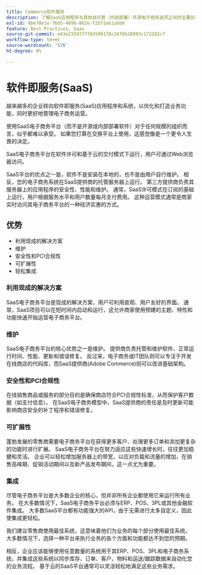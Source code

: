 ```yaml
---
title: Commerce软件服务
description: 了解SaaS应用程序与其他自托管（内部部署）开源电子商务选项之间的主要区别。
exl-id: 9be70e1e-76d5-4696-862e-f2b71eb1abb0
feature: Best Practices, Saas
source-git-commit: e83e2359377f03506178c28f8b30993c172282c7
workflow-type: tm+mt
source-wordcount: '576'
ht-degree: 0%

---
```


# 软件即服务(SaaS)

越来越多的企业转向软件即服务(SaaS)应用程序和系统，以优化和打造业务功能，同时更好地管理电子商务运营。

使用SaaS电子商务平台（而不是开源或内部部署软件）对于任何规模的组织而言，似乎都难以承受。 如果您打算在交换平台上使用，这感觉像是一个更令人生畏的决定。

SaaS电子商务平台在软件许可和基于云的交付模式下运行，用户可通过Web浏览器访问。

SaaS平台的优点之一是，软件不是安装在本地的，也不是由用户自行维护。 相反，您的电子商务系统在SaaS提供商的托管服务器上运行。 第三方提供商负责其服务器上的应用程序的安全性、性能和维护。 通常，SaaS许可模式在订阅的基础上运行，用户根据服务水平和用户数量每月支付费用。 这种运营模式通常是商家实时访问其电子商务平台的一种经济实惠的方式。

## 优势

- 利用现成的解决方案
- 维护
- 安全性和PCI合规性
- 可扩展性
- 轻松集成

### 利用现成的解决方案

SaaS电子商务平台是现成的解决方案，用户可利用直观、用户友好的界面。 通常，SaaS项目可以在短时间内启动和运行，这允许商家使用预建的主题、特性和功能快速开始运营电子商务平台。

### 维护

SaaS电子商务平台的核心优势之一是维护。 提供商负责托管和维护软件、正常运行时间、性能、更新和错误修复。 反过来，电子商务或IT团队则可以专注于开发在线商店的代码库，而SaaS提供商(Adobe Commerce)则可以改进基础架构。

### 安全性和PCI合规性

在线销售商品或服务的部分目的是确保商店符合PCI合规性标准，从而保护客户数据（如支付信息）。 在SaaS电子商务模型中，SaaS提供商的责任是及时更新可能影响商店安全的补丁程序和错误修复。

### 可扩展性

蓬勃发展的零售商需要电子商务平台在获得更多客户、处理更多订单和添加更复杂的功能时进行扩展。 SaaS电子商务平台在努力适应这些快速增长时，往往更加稳健和灵活。 企业可以轻松增加服务器上的带宽，以应对负载和流量的增加，在销售高峰期、促销活动期间以及新产品发布期间，这一点尤为重要。

### 集成

尽管电子商务平台是大多数企业的核心，但并非所有企业都使用它来运行所有业务。 在大多数情况下，SaaS电子商务平台必须与ERP、POS、3PL或其他金融软件集成。 大多数SaaS平台都有功能强大的API，由于无需进行太多自定义，因此使集成更轻松。

我们建议零售商使用最佳系统，这意味着他们为业务的每个部分使用最佳系统。 大多数情况下，选择一种平台来执行业务的各个方面和功能都达不到您的预期。

相反，企业应该能够使用任意数量的系统用于其ERP、POS、3PL和电子商务系统，并集成这些系统以同步库存、订单、客户、物料和运送/跟踪数据来自动化您的业务流程。 基于云的SaaS平台通常可以灵活轻松地满足这些业务需求。
